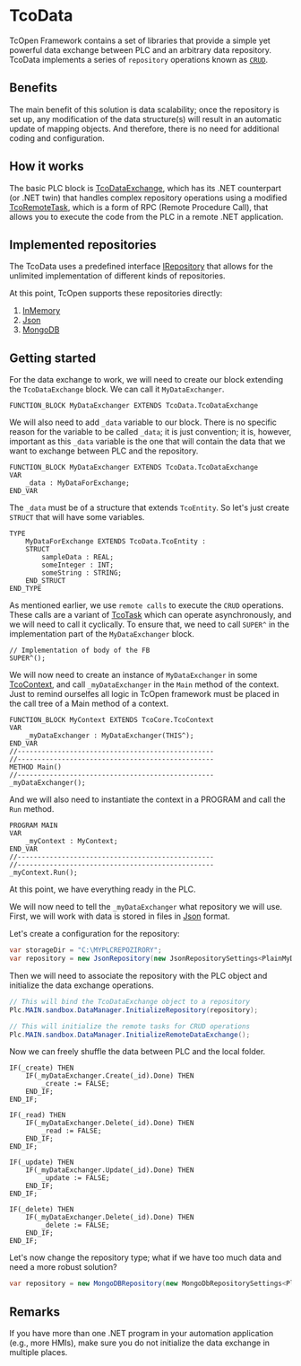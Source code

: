 # TcoData

TcOpen Framework contains a set of libraries that provide a simple yet powerful data exchange between PLC and an arbitrary data repository. TcoData implements a series of `repository` operations known as [`CRUD`](https://en.wikipedia.org/wiki/Create,_read,_update_and_delete).

## Benefits
The main benefit of this solution is data scalability; once the repository is set up, any modification of the data structure(s) will result in an automatic update of mapping objects. And therefore, there is no need for additional coding and configuration.

## How it works

The basic PLC block is [TcoDataExchange](~/api/TcoData/PlcDocu.TcoData.TcoDataExchange.yml), which has its .NET counterpart (or .NET twin) that handles complex repository operations using a modified [TcoRemoteTask](~/api/TcoData/PlcDocu.TcoData.TcoDataTask.yml), which is a form of RPC (Remote Procedure Call), that allows you to execute the code from the PLC in a remote .NET application.

## Implemented repositories

The TcoData uses a predefined interface [IRepository](~/api/TcoData/TcOpen.Inxton.Data.RepositoryBase-1.yml) that allows for the unlimited implementation of different kinds of repositories.

At this point, TcOpen supports these repositories directly:

1. [InMemory](~/api/TcoData/TcOpen.Inxton.Data.InMemory.yml)
1. [Json](~/api/TcoData/TcOpen.Inxton.Data.Json.yml)
1. [MongoDB](~/api/TcoData/TcOpen.Inxton.Data.MongoDb.yml)

## Getting started

For the data exchange to work, we will need to create our block extending the `TcoDataExchange` block. We can call it `MyDataExchanger`. 

~~~iec
FUNCTION_BLOCK MyDataExchanger EXTENDS TcoData.TcoDataExchange
~~~

We will also need to add `_data` variable to our block.  There is no specific reason for the variable to be called `_data`; it is just convention; it is, however, important as this `_data` variable is the one that will contain the data that we want to exchange between PLC and the repository.

~~~iec
FUNCTION_BLOCK MyDataExchanger EXTENDS TcoData.TcoDataExchange
VAR
    _data : MyDataForExchange;
END_VAR    
~~~

The `_data` must be of a structure that extends `TcoEntity`. So let's just create `STRUCT` that will have some variables.

~~~iec
TYPE
    MyDataForExchange EXTENDS TcoData.TcoEntity :
    STRUCT
        sampleData : REAL;
        someInteger : INT;
        someString : STRING;
    END_STRUCT
END_TYPE
~~~

As mentioned earlier, we use `remote calls` to execute the `CRUD` operations. These calls are a variant of [TcoTask](~/api/TcoCore/PlcDocu.TcoCore.TcoTask.yml) which can operate asynchronously, and we will need to call it cyclically. To ensure that, we need to call `SUPER^` in the implementation part of the `MyDataExchanger` block.

~~~iec
// Implementation of body of the FB
SUPER^();
~~~

We will now need to create an instance of `MyDataExchanger` in some [TcoContext](~/api/TcoCore/PlcDocu.TcoCore.TcoContext.yml), and call `_myDataExchanger` in the `Main` method of the context. Just to remind ourselfes all logic in TcOpen framework must be placed in the call tree of a Main method of a context.

~~~iec
FUNCTION_BLOCK MyContext EXTENDS TcoCore.TcoContext
VAR
    _myDataExchanger : MyDataExchanger(THIS^);
END_VAR
//-------------------------------------------------
//-------------------------------------------------
METHOD Main()
//-------------------------------------------------
_myDataExchanger();
~~~

And we will also need to instantiate the context in a PROGRAM and call the `Run` method.

~~~iec
PROGRAM MAIN
VAR
    _myContext : MyContext;
END_VAR
//-------------------------------------------------
//-------------------------------------------------
_myContext.Run();
~~~

At this point, we have everything ready in the PLC. 

We will now need to tell the `_myDataExchanger` what repository we will use. First, we will work with data is stored in files in [Json](https://www.json.org/json-en.html) format.

Let's create a configuration for the repository:

~~~C#
var storageDir = "C:\MYPLCREPOZIRORY";
var repository = new JsonRepository(new JsonRepositorySettings<PlainMyDataForExchange>(storageDir));
~~~

Then we will need to associate the repository with the PLC object and initialize the data exchange operations.

~~~C#
// This will bind the TcoDataExchange object to a repository
Plc.MAIN.sandbox.DataManager.InitializeRepository(repository);

// This will initialize the remote tasks for CRUD operations
Plc.MAIN.sandbox.DataManager.InitializeRemoteDataExchange();
~~~


Now we can freely shuffle the data between PLC and the local folder.

~~~iec
IF(_create) THEN
    IF(_myDataExchanger.Create(_id).Done) THEN
        _create := FALSE;
    END_IF;
END_IF;

IF(_read) THEN
    IF(_myDataExchanger.Delete(_id).Done) THEN
        _read := FALSE;
    END_IF;
END_IF;

IF(_update) THEN
    IF(_myDataExchanger.Update(_id).Done) THEN
        _update := FALSE;
    END_IF;
END_IF;

IF(_delete) THEN
    IF(_myDataExchanger.Delete(_id).Done) THEN
        _delete := FALSE;
    END_IF;
END_IF;
~~~


Let's now change the repository type; what if we have too much data and need a more robust solution? 

~~~C#
var repository = new MongoDBRepository(new MongoDbRepositorySettings<PlainMyDataForExchange>("","",""));
~~~


## Remarks

If you have more than one .NET program in your automation application (e.g., more HMIs), make sure you do not initialize the data exchange in multiple places.






